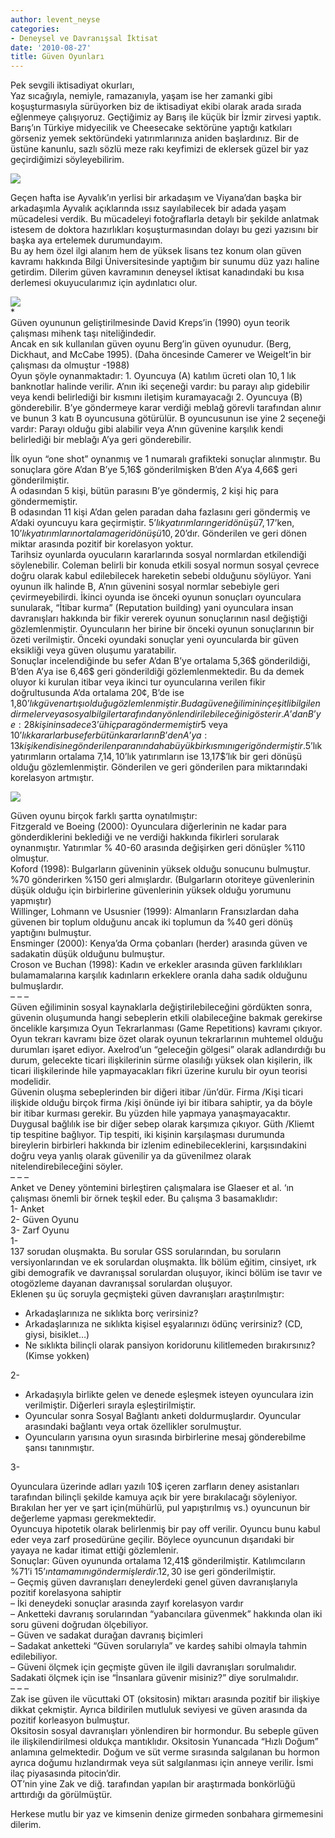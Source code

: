 ```yaml
---
author: levent_neyse
categories:
- Deneysel ve Davranışsal İktisat
date: '2010-08-27'
title: Güven Oyunları
---
```


Pek sevgili iktisadiyat okurları,  
Yaz sıcağıyla, nemiyle, ramazanıyla, yaşam ise her zamanki gibi koşuşturmasıyla sürüyorken biz de iktisadiyat ekibi olarak arada sırada eğlenmeye çalışıyoruz. Geçtiğimiz ay Barış ile küçük bir İzmir zirvesi yaptık. Barış’ın Türkiye midyecilik ve Cheesecake sektörüne yaptığı katkıları görseniz yemek sektöründeki yatırımlarınıza aniden başlardınız. Bir de üstüne kanunlu, sazlı sözlü meze rakı keyfimizi de eklersek güzel bir yaz geçirdiğimizi söyleyebilirim.

![](http://1.bp.blogspot.com/_5jR6MyFb01E/SLU4OJCJ6VI/AAAAAAAAAM0/rBHqmNyRM6g/s400/7.jpg)

Geçen hafta ise Ayvalık’ın yerlisi bir arkadaşım ve Viyana’dan başka bir arkadaşımla Ayvalık açıklarında ıssız sayılabilecek bir adada yaşam mücadelesi verdik. Bu mücadeleyi fotoğraflarla detaylı bir şekilde anlatmak istesem de doktora hazırlıkları koşuşturmasından dolayı bu gezi yazısını bir başka aya ertelemek durumundayım.  
Bu ay hem özel ilgi alanım hem de yüksek lisans tez konum olan güven kavramı hakkında Bilgi Üniversitesinde yaptığım bir sunumu düz yazı haline getirdim. Dilerim güven kavramının deneysel iktisat kanadındaki bu kısa derlemesi okuyucularımız için aydınlatıcı olur.  
  
![](http://images.businessweek.com/story/08/370/1205_sb_trust.jpg)  
\*  
Güven oyununun geliştirilmesinde David Kreps’in (1990) oyun teorik çalışması mihenk taşı niteliğindedir.  
Ancak en sık kullanılan güven oyunu Berg’in güven oyunudur. (Berg, Dickhaut, and McCabe 1995). (Daha öncesinde Camerer ve Weigelt’in bir çalışması da olmuştur -1988)  
Oyun şöyle oynanmaktadır: 1. Oyuncuya (A) katılım ücreti olan 10$, 1$ lık banknotlar halinde verilir. A’nın iki seçeneği vardır: bu parayı alıp gidebilir veya kendi belirlediği bir kısmını iletişim kuramayacağı 2. Oyuncuya (B) gönderebilir. B’ye göndermeye karar verdiği meblağ görevli tarafından alınır ve bunun 3 katı B oyuncusuna götürülür. B oyuncusunun ise yine 2 seçeneği vardır: Parayı olduğu gibi alabilir veya A’nın güvenine karşılık kendi belirlediği bir meblağı A’ya geri gönderebilir.  
  
İlk oyun “one shot” oynanmış ve 1 numaralı grafikteki sonuçlar alınmıştır. Bu sonuçlara göre A’dan B’ye 5,16$ gönderilmişken B’den A’ya 4,66$ geri gönderilmiştir.  
A odasından 5 kişi, bütün parasını B’ye göndermiş, 2 kişi hiç para göndermemiştir.  
B odasından 11 kişi A’dan gelen paradan daha fazlasını geri göndermiş ve A’daki oyuncuyu kara geçirmiştir. 5$’lık yatırımların geri dönüşü 7,17$’ken, 10$’lık yatırımların ortalama geri dönüşü 10,20$’dır. Gönderilen ve geri dönen miktar arasında pozitif bir korelasyon yoktur.  
Tarihsiz oyunlarda oyucuların kararlarında sosyal normlardan etkilendiği söylenebilir. Coleman belirli bir konuda etkili sosyal normun sosyal çevrece doğru olarak kabul edilebilecek hareketin sebebi olduğunu söylüyor. Yani oyunun ilk halinde B, A’nın güvenini sosyal normlar sebebiyle geri çevirmeyebilirdi. İkinci oyunda ise önceki oyunun sonuçları oyunculara sunularak, “İtibar kurma” (Reputation building) yani oyunculara insan davranışları hakkında bir fikir vererek oyunun sonuçlarının nasıl değiştiği gözlemlenmiştir. Oyuncuların her birine bir önceki oyunun sonuçlarının bir özeti verilmiştir. Önceki oyundaki sonuçlar yeni oyuncularda bir güven eksikliği veya güven oluşumu yaratabilir.  
Sonuçlar incelendiğinde bu sefer A’dan B’ye ortalama 5,36$ gönderildiği, B’den A’ya ise 6,46$ geri gönderildiği gözlemlenmektedir. Bu da demek oluyor ki kurulan itibar veya ikinci tur oyuncularına verilen fikir doğrultusunda A’da ortalama 20¢, B’de ise 1,80$’lık güven artışı olduğu gözlemlenmiştir. Bu da güven eğiliminin çeşitli bilgilendirmeler veya sosyal bilgiler tarafından yönlendirilebileceğini gösterir.  
A’dan B’ye: 28 kişinin sadece 3’ü hiç para göndermemiştir 5$ veya 10$’lık kararlar bu sefer bütün kararların %50’sine karşılık gelmektedir.  
B’den A’ya: 13 kişi kendisine gönderilen paranın daha büyük bir kısmını geri göndermiştir. 5$’lık yatırımların ortalama 7,14$, 10$’lık yatırımların ise 13,17$’lık bir geri dönüşü olduğu gözlemlenmiştir. Gönderilen ve geri gönderilen para miktarındaki korelasyon artmıştır.

![](http://www.sevenwholedays.org/wp-content/uploads/2010/07/trust.jpg)

Güven oyunu birçok farklı şartta oynatılmıştır:  
Fitzgerald ve Boeing (2000): Oyunculara diğerlerinin ne kadar para gönderdiklerini beklediği ve ne verdiği hakkında fikirleri sorularak oynanmıştır. Yatırımlar % 40-60 arasında değişirken geri dönüşler %110 olmuştur.  
Koford (1998): Bulgarların güveninin yüksek olduğu sonucunu bulmuştur. %70 gönderirken %150 geri almışlardır. (Bulgarların otoriteye güvenlerinin düşük olduğu için birbirlerine güvenlerinin yüksek olduğu yorumunu yapmıştır)  
Willinger, Lohmann ve Ususnier (1999): Almanların Fransızlardan daha güvenen bir toplum olduğunu ancak iki toplumun da %40 geri dönüş yaptığını bulmuştur.  
Ensminger (2000): Kenya’da Orma çobanları (herder) arasında güven ve sadakatin düşük olduğunu bulmuştur.  
Croson ve Buchan (1998): Kadın ve erkekler arasında güven farklılıkları bulamamalarına karşılık kadınların erkeklere oranla daha sadık olduğunu bulmuşlardır.  
– – –  
Güven eğiliminin sosyal kaynaklarla değiştirilebileceğini gördükten sonra, güvenin oluşumunda hangi sebeplerin etkili olabileceğine bakmak gerekirse öncelikle karşımıza Oyun Tekrarlanması (Game Repetitions) kavramı çıkıyor.  
Oyun tekrarı kavramı bize özet olarak oyunun tekrarlarının muhtemel olduğu durumları işaret ediyor. Axelrod’un “geleceğin gölgesi” olarak adlandırdığı bu durum, gelecekte ticari ilişkilerinin sürme olasılığı yüksek olan kişilerin, ilk ticari ilişkilerinde hile yapmayacakları fikri üzerine kurulu bir oyun teorisi modelidir.  
Güvenin oluşma sebeplerinden bir diğeri itibar /ün’dür. Firma /Kişi ticari ilişkide olduğu birçok firma /kişi önünde iyi bir itibara sahiptir, ya da böyle bir itibar kurması gerekir. Bu yüzden hile yapmaya yanaşmayacaktır.  
Duygusal bağlılık ise bir diğer sebep olarak karşımıza çıkıyor. Güth /Kliemt tip tespitine bağlıyor. Tip tespiti, iki kişinin karşılaşması durumunda bireylerin birbirleri hakkında bir izlenim edinebileceklerini, karşısındakini doğru veya yanlış olarak güvenilir ya da güvenilmez olarak nitelendirebileceğini söyler.  
– – –  
Anket ve Deney yöntemini birleştiren çalışmalara ise Glaeser et al. ‘ın çalışması önemli bir örnek teşkil eder. Bu çalışma 3 basamaklıdır:  
1- Anket  
2- Güven Oyunu  
3- Zarf Oyunu  
1-   
137 sorudan oluşmakta. Bu sorular GSS sorularından, bu soruların versiyonlarından ve ek sorulardan oluşmakta. İlk bölüm eğitim, cinsiyet, ırk gibi demografik ve davranışsal sorulardan oluşuyor, ikinci bölüm ise tavır ve otogözleme dayanan davranışsal sorulardan oluşuyor.  
Eklenen şu üç soruyla geçmişteki güven davranışları araştırılmıştır:

- Arkadaşlarınıza ne sıklıkta borç verirsiniz?
- Arkadaşlarınıza ne sıklıkta kişisel eşyalarınızı ödünç verirsiniz? (CD, giysi, bisiklet…)
- Ne sıklıkta bilinçli olarak pansiyon koridorunu kilitlemeden bırakırsınız? (Kimse yokken)

2- 

- Arkadaşıyla birlikte gelen ve denede eşleşmek isteyen oyunculara izin verilmiştir. Diğerleri sırayla eşleştirilmiştir.
- Oyuncular sonra Sosyal Bağlantı anketi doldurmuşlardır. Oyuncular arasındaki bağlantı veya ortak özellikler sorulmuştur.
- Oyuncuların yarısına oyun sırasında birbirlerine mesaj gönderebilme şansı tanınmıştır.

3-   
   
Oyunculara üzerinde adları yazılı 10$ içeren zarfların deney asistanları tarafından bilinçli şekilde kamuya açık bir yere bırakılacağı söyleniyor. Bırakılan her yer ve şart için(mühürlü, pul yapıştırılmış vs.) oyuncunun bir değerleme yapması gerekmektedir.  
Oyuncuya hipotetik olarak belirlenmiş bir pay off verilir. Oyuncu bunu kabul eder veya zarf prosedürüne geçilir. Böylece oyuncunun dışarıdaki bir yayaya ne kadar itimat ettiği gözlemlenir.  
Sonuçlar: Güven oyununda ortalama 12,41$ gönderilmiştir. Katılımcıların %71’i 15$’ın tamamını göndermişlerdir. 12,30$ ise geri gönderilmiştir.  
– Geçmiş güven davranışları deneylerdeki genel güven davranışlarıyla pozitif korelasyona sahiptir  
– İki deneydeki sonuçlar arasında zayıf korelasyon vardır  
– Anketteki davranış sorularından “yabancılara güvenmek” hakkında olan iki soru güveni doğrudan ölçebiliyor.  
– Güven ve sadakat durağan davranış biçimleri  
– Sadakat anketteki “Güven sorularıyla” ve kardeş sahibi olmayla tahmin edilebiliyor.  
– Güveni ölçmek için geçmişte güven ile ilgili davranışları sorulmalıdır. Sadakati ölçmek için ise “İnsanlara güvenir misiniz?” diye sorulmalıdır.  
– – –  
Zak ise güven ile vücuttaki OT (oksitosin) miktarı arasında pozitif bir ilişkiye dikkat çekmiştir. Ayrıca bildirilen mutluluk seviyesi ve güven arasında da pozitif korleasyon bulmuştur.  
Oksitosin sosyal davranışları yönlendiren bir hormondur. Bu sebeple güven ile ilişkilendirilmesi oldukça mantıklıdır. Oksitosin Yunancada “Hızlı Doğum” anlamına gelmektedir. Doğum ve süt verme sırasında salgılanan bu hormon ayrıca doğumu hızlandırmak veya süt salgılanması için anneye verilir. İsmi ilaç piyasasında pitocin’dir.  
OT’nin yine Zak ve diğ. tarafından yapılan bir araştırmada bonkörlüğü arttırdığı da görülmüştür.

Herkese mutlu bir yaz ve kimsenin denize girmeden sonbahara girmemesini dilerim.